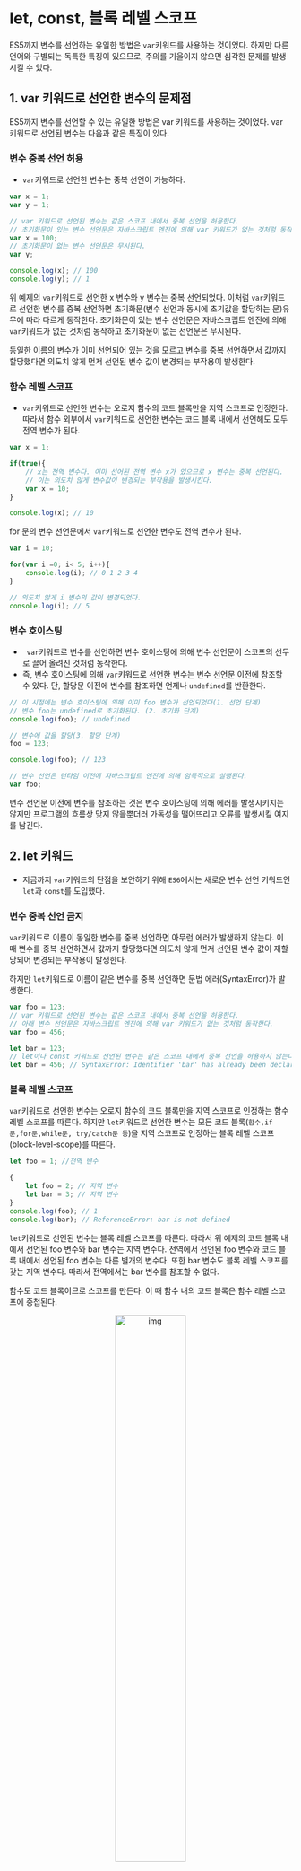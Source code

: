 # let, const, 블록 레벨 스코프

ES5까지 변수를 선언하는 유일한 방법은 `var`키워드를 사용하는 것이었다. 하지만 다른 언어와 구별되는 독특한 특징이 있으므로, 주의를 기울이지 않으면 심각한 문제를 발생시킬 수 있다.

## 1. var 키워드로 선언한 변수의 문제점

ES5까지 변수를 선언할 수 있는 유일한 방법은 var 키워드를 사용하는 것이었다. var 키워드로 선언된 변수는 다음과 같은 특징이 있다.

### 변수 중복 선언 허용

- `var`키워드로 선언한 변수는 중복 선언이 가능하다.

```javascript
var x = 1;
var y = 1;

// var 키워드로 선언된 변수는 같은 스코프 내에서 중복 선언을 허용한다.
// 초기화문이 있는 변수 선언문은 자바스크립트 엔진에 의해 var 키워드가 없는 것처럼 동작한다.
var x = 100;
// 초기화문이 없는 변수 선언문은 무시된다.
var y;

console.log(x); // 100
console.log(y); // 1
```

위 예제의 `var`키워드로 선언한 x 변수와 y 변수는 중복 선언되었다. 이처럼 `var`키워드로 선언한 변수를 중복 선언하면 초기화문(변수 선언과 동시에 초기값을 할당하는 문)유무에 따라 다르게 동작한다. 초기화문이 있는 변수 선언문은 자바스크립트 엔진에 의해 `var`키워드가 없는 것처럼 동작하고 초기화문이 없는 선언문은 무시된다.

동일한 이름의 변수가 이미 선언되어 있는 것을 모르고 변수를 중복 선언하면서 값까지 할당했다면 의도치 않게 먼저 선언된 변수 값이 변경되는 부작용이 발생한다.



### 함수 레벨 스코프

- `var`키워드로 선언한 변수는 오로지 함수의 코드 블록만을 지역 스코프로 인정한다. 따라서 함수 외부에서 `var`키워드로 선언한 변수는 코드 블록 내에서 선언해도 모두 전역 변수가 된다.

```javascript
var x = 1;

if(true){
    // x는 전역 변수다. 이미 선어된 전역 변수 x가 있으므로 x 변수는 중복 선언된다.
    // 이는 의도치 않게 변수값이 변경되는 부작용을 발생시킨다.
    var x = 10;
}

console.log(x); // 10
```

for 문의 변수 선언문에서 `var`키워드로 선언한 변수도 전역 변수가 된다.

```javascript
var i = 10;

for(var i =0; i< 5; i++){
    console.log(i); // 0 1 2 3 4
}

// 의도치 않게 i 변수의 값이 변경되었다.
console.log(i); // 5
```



### 변수 호이스팅

- ` var`키워드로 변수를 선언하면 변수 호이스팅에 의해 변수 선언문이 스코프의 선두로 끌어 올려진 것처럼 동작한다.
- 즉, 변수 호이스팅에 의해 `var`키워드로 선언한 변수는 변수 선언문 이전에 참조할 수 있다. 단, 할당문 이전에 변수를 참조하면 언제나 `undefined`를 반환한다.

```javascript
// 이 시점에는 변수 호이스팅에 의해 이미 foo 변수가 선언되었다(1. 선언 단계)
// 변수 foo는 undefined로 초기화된다. (2. 초기화 단계)
console.log(foo); // undefined

// 변수에 값을 할당(3. 할당 단계)
foo = 123;

console.log(foo); // 123

// 변수 선언은 런타임 이전에 자바스크립트 엔진에 의해 암묵적으로 실행된다.
var foo;
```

변수 선언문 이전에 변수를 참조하는 것은 변수 호이스팅에 의해 에러를 발생시키지는 않지만 프로그램의 흐름상 맞지 않을뿐더러 가독성을 떨어뜨리고 오류를 발생시킬 여지를 남긴다.



## 2. let 키워드

- 지금까지 `var`키워드의 단점을 보안하기 위해 `ES6`에서는 새로운 변수 선언 키워드인 `let`과 `const`를 도입했다.

### 변수 중복 선언 금지

`var`키워드로 이름이 동일한 변수를 중복 선언하면 아무런 에러가 발생하지 않는다. 이 때 변수를 중복 선언하면서 값까지 할당했다면  의도치 않게 먼저 선언된 변수 값이 재할당되어 변경되는 부작용이 발생한다.

하지만 `let`키워드로 이름이 같은 변수를 중복 선언하면 문법 에러(SyntaxError)가 발생한다.

```javascript
var foo = 123;
// var 키워드로 선언된 변수는 같은 스코프 내에서 중복 선언을 허용한다.
// 아래 변수 선언문은 자바스크립트 엔진에 의해 var 키워드가 없는 것처럼 동작한다.
var foo = 456;

let bar = 123;
// let이나 const 키워드로 선언된 변수는 같은 스코프 내에서 중복 선언을 허용하지 않는다.
let bar = 456; // SyntaxError: Identifier 'bar' has already been declared
```



### 블록 레벨 스코프

`var`키워드로 선언한 변수는 오로지 함수의 코드 블록만을 지역 스코프로 인정하는 함수 레벨 스코프를 따른다. 하지만 `let`키워드로 선언한 변수는 모든 코드 블록(`함수,if문,for문,while문, try/catch문 등`)을 지역 스코프로 인정하는 블록 레벨 스코프(block-level-scope)를 따른다.

```javascript
let foo = 1; //전역 변수

{
    let foo = 2; // 지역 변수
    let bar = 3; // 지역 변수
}
console.log(foo); // 1
console.log(bar); // ReferenceError: bar is not defined
```

`let`키워드로 선언된 변수는 블록 레벨 스코프를 따른다. 따라서 위 예제의 코드 블록 내에서 선언된 foo 변수와 bar 변수는 지역 변수다. 전역에서 선언된 foo 변수와 코드 블록 내에서 선언된 foo 변수는 다른 별개의 변수다. 또한 bar 변수도 블록 레벨 스코프를 갖는 지역 변수다. 따라서 전역에서는 bar 변수를 참조할 수 없다.

함수도 코드 블록이므로 스코프를 만든다. 이 때 함수 내의 코드 블록은 함수 레벨 스코프에 중첩된다.

<p align="center"><img src="https://poiemaweb.com/assets/fs-images/15-1.png" alt="img" width="50%" /></p>



### 변수 호이스팅

- `var`키워드와 달리 `let`키워드로 선언한 변수는 변수 호이스팅이 발생하지 않는 것처럼 동작한다.

```javascript
console.log(foo); // ReferenceError : foo is not defined

let foo;
```

- 이처럼 `let`키워드로 선언한 변수를 변수 선언문 이전에 참조하면 참조 에러(ReferenceError)가 발생한다.
- `var`키워드로 선언한 변수는 런타임 이전에 자바스크립트 엔진에 의해 암묵적으로 "선언 단계"와 "초기화 단계"가 한번에 진행된다.
- 즉, 선언 단계에서 스코프(실행 컨텍스트의 렉시컬 환경(Lexical Environment))에 변수 식별자를 등록해 자바스크립트 엔진에 변수의 존재를 알린다. 그리고 즉시 초기화 단계에서 `undefined`로 변수를 초기화한다. 따라서 변수 선언문 이전에 변수에 접근해도 스코프에 변수가 존재하기 때문에 에러가 발생하지 않는다.

```javascript
// var 키워드로 선언한 변수는 런타임 이전에 선언 단계와 초기화 단계가 실행된다.
// 따라서 변수 선언문 이전에 변수를 참조할 수 있다.
console.log(foo); // undefined

var foo;
console.log(foo); // undefined

foo = 1; // 할당문에서 할당 단계가 실행된다.
console.log(foo); // 1                                                            
```

<img src="https://poiemaweb.com/assets/fs-images/15-2.png" alt="img" width="60%" />

**`let`키워드로 선언한 변수는 '선언 단계'와 '초기화 단계'가 분리되어 진행된다. 즉, 런타임 이전에 자바스크립트 엔진에 의해 암묵적으로 선언 단계가 먼저 실행되지만 초기화 단계는 변수 선언문에 도달했을 때 실행된다.**

- 만약 초기화 단계가 실행되기 이전에 변수에 접근하려고 하면 참조 에러(ReferenceError)가 발생한다. `let`키워드로 선언한 변수는 스코프의 시작 지점부터 초기화 단계 시작 지점(변수 선언문)까지 변수를 참조 할 수 없다. 스코프의 시작 지점부터 초기화 시작 지점까지 변수를 참조할 수 없는 구간을 **일시적 사각지대(Temporal Dead Zone; TDZ)**라고 부른다.
- 스코프의 시작 지점부터 초기화 시작 지점까지 변수를 참조할 수 없는 구간을 **일시적 사각지대(Temporal Dead Zone; TDZ)**라고 부른다.

```javascript
// 런타임 이전에 선언 단계가 실행된다. 아직 변수가 초기화되지 않았다.
// 초기화 이전의 일시적 사각 지대에서는 변수를 참조할 수 없다.
console.log(foo); // ReferenceError: foo is not defined

let foo; // 변수 선언문에서 초기화 단계가 실행된다.
console.log(foo); // undefined

foo = 1; // 할당문에서 할당 단계가 실행된다.
console.log(foo); // 1
```

<img src="https://poiemaweb.com/assets/fs-images/15-3.png" alt="img" width="60%" />

- 결국`let`키워드는 마치 변수 호이스팅이 발생하지 않는 것처럼 보이지만 그렇지 않다.

```javascript
let foo = 1; // 전역 변수

{
    console.log(foo); // ReferenceError : Cannot access `foo` before initialization
    let foo = 2; // 지역 변수
}
```

- `let`키워드로 선언한 변수의 경우, 변수 호이스팅이 발생하지 않는다면 위 예제는 전역 변수 foo의 값을 출력해야 한다. 하지만 `let`키워드로 선언한 변수도 여전히 호이스팅이 발생하기 떄문에 참조 에러(ReferenceError)가 발생한다.
- 자바스크립트는 ES6에서 도입된 let, const를 포함해서 모든 선언(`var, let, const, function, function*, class` 등)을 호이스팅한다. 단, ES6에서 도입된 `let, const, class`를 사용한 선언문은 호이스팅이 발생하지 않는 것처럼 동작한다.



### 전역 객체와 let

`var`키워드로 선언한 전역 변수와 전역 함수, 그리고 선언하지 않은 변수에 값을 할당해 암묵적 전역은 전역 객체 `window`의 프로퍼티가 된다. 전역 객체의 프로퍼티를 참조할 때 `window`를 생략할 수 있다.

```javascript
// 전역 변수
var x = 1;
// 암묵적 전역
y = 2;
// 전역 함수
function foo(){}

// var 키워드로 선언한 전역 변수는 전역 객체 window의 프로퍼티다.
console.log(window.x); // 1
// 전역 객체 window의 프로퍼티는 전역 변수처럼 사용할 수 있다.
console.log(x); // 1

// 암묵적 전역은 전역 객체 window의 프로퍼티다.
console.log(window.y); // 2
console.log(y); // 2

// 함수 선언문으로 정의한 전역 함수는 전역 객체 window의 프로퍼티다.
console.log(window.foo); // foo() {}
// 전역 객체 window의 프로퍼티는 전역 변수처럼 사용할 수 있다.
console.log(foo); // foo() {}
```

- `let`키워드로 선언한 전역 변수는 전역 객체의 프로퍼티가 아니다. 즉, `window.foo`와 같이 접근할 수 없다. `let` 전역 변수는 보이지 않는 개념적인 블록(전역 렉시컬 환경의 선언적 환경 레코드)내에 존재하게 된다.

```javascript
let x = 1;

// let, const 키워드로 선언한 전역 변수는 전역 객체 window의 프로퍼티가 아니다.

console.log(window.x); // undefined
console.log(x); // 1
```



## 3. const 키워드

`const`키워드는 상수(constant)를 선언하기 위해 사용된다 .하지만 반드시 상수만을 위해 사용되지는 않는다.

### 선언과 초기화

- **`const`키워드로 선언한 변수는 반드시 선언과 동시에 초기화해야 한다.**

```javascript
const foo = 1;
```

- 그렇지 않으면 다음과 같은 에러가 발생함.

```javascript
const foo; // SyntaxError: Missing initializer in const declaration
```

- `const`키워드로 선언한 변수는 `let`키워드로 선언한 변수와 마찬가지로 블록 레벨 스코프를 가지며, 변수 호이스팅이 발생하지 않는 것처럼 동작한다.

```javascript
{
    console.log(foo); // ReferenceError : Cannot access `foo` before initialization
    const foo = 1;
    console.log(foo); // 1
}
// 블록 레벨 스코프를 갖는다.
console.log(foo); // ReferenceError : foo is not defined
```



### 재할당 금지

- `var` 또는 `let`키워드로 선언한 변수는 재할당이 자유로우나 **`const`키워드로 선언한 변수는 재할당이 금지된다.**

```javascript
const foo = 1;
foo = 2; // TypeError: Assignment to constant variable.
```



### 상수

- `const`키워드로 선언한 변수에 원시값을 할당한 경우 변수 값을 변경할 수 없다.
- 원시값은 변경 불가능한 값(immutable value) 이므로 재할당 없이 값을 변경할 수 있는 방법이 없기 때문이다.
- 변수의 상대 개념인 **상수는 재할당이 금지된 변수를 말한다.** 상수도 값을 저장하기 위한 메모리 공간이 필요하므로 변수라고 할 수 있다. 단, 변수는 언제든지 재할당을 통해 변수 값을 변경할 수 있지만 상수는 재할당이 금지된다.
- 상수는 상태 유지와 가독성, 유지보수의 편의를 위해 적극적으로 사용해야 한다.

```javascript
// 세전 가격
let preTaxPrice = 100;

/// 세후 가격
// 0.1의 의미를 명확히 알기 어렵기 때문에 가독성이 좋지 않다.
let afterTaxPrice = preTaxPrice + (preTaxPrice * 0.1);

console.log(afterTaxPrice); // 110
```

- 위의 경우 0.1이 어떤 의미로 사용되었는지 명확히 알 수 없기 때문에 가독성이 좋지 않다.
- 또한 세율을 의미하는 0.1은 쉽게 바뀌지 않는 값이며, 프로그램 전체에서 고정된 값을 사용해야 한다.
- **`const`키워드로 선언된 변수에 원시값을 할당한 경우, 원시값은 변경할 수 없는 값(immutable value)이고 `const` 키워드에 의해 재할당이 금지되므로 할당된 값을 변경할 수 있는 방법은 없다.**
- 또한 상수는 프로그램 전체에서 공통적으로 사용하므로 나중에 세율이 변경되면 상수만을 변경하면 되므로 유지보수성이 대폭 상승한다.
- 일반적으로 상수 이름은 대문자로 선언하고 여러 단어로 이뤄진 경우에는 언더스코어(_)로 구분해서 스네이크 케이스로 표현하는 것이 일반적이다.

```javascript
const TAX_RATE = 0.1;

// 세전 가격
let preTaxPrice = 100;

// 세후 가격
let afterTaxPrice = preTaxPrice + (preTaxPrice * TAX_RATE);

console.log(afterTaxprice); // 110
```



### const 키워드와 객체

`const`키워드로 선언된 변수에 원시 값을 할당한 경우 값을 변경할 수 없다. 하지만 **`const`키워드로 선언된 변수에 객체를 할당한 경우, 값을 변경할 수 있다.**

```javascript
const person = {
    name : `Lee`
};

// 객체는 변경 가능한 값이다. 따라서 재할당없이 변경이 가능하다.
person.name = "Kim";

console.log(person); // {name : "Kim"}
```

- **`const`키워드는 재할당을 금지할 뿐 "불변(immutable)"을 의미하지는 않는다.** 다시 말해, 새로운 값을 재할당하는 것은 불가능하지만 프로퍼티 동적 생성, 삭제, 프로퍼티 값의 변경을 통해 객체를 변경하는 것은 가능하다.



## var vs. let vs. const

**변수 선언에는 기본적으로 `const`를 사용하고 `let`은 재할당이 필요한 경우에 한정해서 사용하는 것이 좋다. `const`키워드를 사용하면 의도치 않은 재할당을 방지하기 때문에 좀 더 안전하다.**

**tip**

- ES6를 사용한다면 `var`키워드는 사용하지 않는다.
- 재할당이 필요한 경우에 한정해 `let`키워드를 사용한다. 이 때 변수의 스코프는 최대한 좁게 만든다.
- 변경이 발생하지 않고 읽기 전용으로 사용하는  원시 값과 객체에는 `const`키워드를 사용한다.



변수를 선언하는 시점에는 재할당이 필요할지 모르는 경우가 많다. 그리고 객체는 의외로 재할당하는 경우가 드물다고 한다.
따라서 변수를 선언할 때는 일단 `const`키워드를 사용하자! 반드시 재할당이 필요하다면 그 때 `const`를 `let`키워드로 변경해도 늦지 않다.

